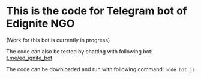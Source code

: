 # This is the code for Telegram bot of Edignite NGO #

(Work for this bot is currently in progress)

The code can also be tested by chatting with following bot: [t.me/ed_ignite_bot](https://t.me/ed_ignite_bot)

The code can be downloaded and run with following command:
`node bot.js`
